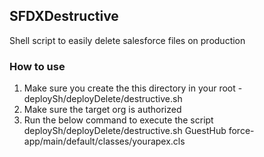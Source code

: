 ## SFDXDestructive
Shell script to easily delete salesforce files on production

### How to use
1. Make sure you create the this directory in your root - deploySh/deployDelete/destructive.sh
2. Make sure the target org is authorized
3. Run the below command to execute the script
deploySh/deployDelete/destructive.sh GuestHub force-app/main/default/classes/yourapex.cls

